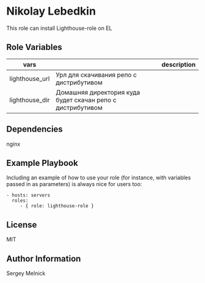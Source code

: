 # Nikolay Lebedkin

This role can install Lighthouse-role on EL

## Role Variables

| vars           |                                                            | description |
| -------------- | ---------------------------------------------------------- | ----------- |
| lighthouse_url | Урл для скачивания репо с дистрибутивом                    |
| lighthouse_dir | Домашняя директория куда будет скачан репо с дистрибутивом |

## Dependencies

nginx

## Example Playbook

Including an example of how to use your role (for instance, with variables passed in as parameters) is always nice for users too:

    - hosts: servers
      roles:
         - { role: lighthouse-role }

## License

MIT

## Author Information

Sergey Melnick
